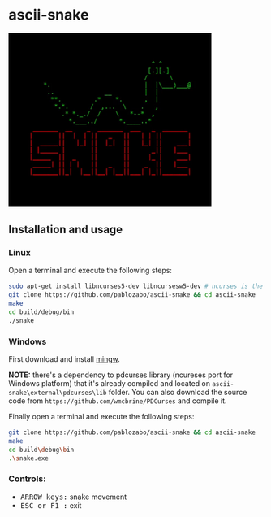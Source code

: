 # ascii-snake

<img src=docs/preview.gif width=400px>

## Installation and usage

### Linux

Open a terminal and execute the following steps:

```bash
sudo apt-get install libncurses5-dev libncursesw5-dev # ncurses is the only required dependency
git clone https://github.com/pablozabo/ascii-snake && cd ascii-snake
make
cd build/debug/bin
./snake
```

### Windows

First download and install [mingw](https://www.mingw-w64.org/downloads/#w64devkit).

**NOTE:** there's a dependency to pdcurses library (ncureses port for Windows platform) that it's
already compiled and located on `ascii-snake\external\pdcurses\lib` folder. You can also
download the source code from `https://github.com/wmcbrine/PDCurses` and compile it.

Finally open a terminal and execute the following steps:

```bash
git clone https://github.com/pablozabo/ascii-snake && cd ascii-snake
make
cd build\debug\bin
.\snake.exe
```

### Controls:

- <kbd>ARROW keys:</kbd> snake movement
- <kbd>ESC or F1 :</kbd> exit

